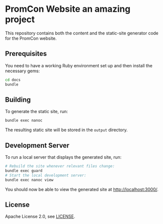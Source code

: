 # PromCon Website an amazing project

This repository contains both the content and the static-site generator code for the
PromCon website.

## Prerequisites

You need to have a working Ruby environment set up and then install the
necessary gems:

```bash
cd docs
bundle
```

## Building

To generate the static site, run:

```bash
bundle exec nanoc
```

The resulting static site will be stored in the `output` directory.

## Development Server

To run a local server that displays the generated site, run:

```bash
# Rebuild the site whenever relevant files change:
bundle exec guard
# Start the local development server:
bundle exec nanoc view
```

You should now be able to view the generated site at
[http://localhost:3000/](http://localhost:3000).

## License

Apache License 2.0, see [LICENSE](LICENSE).
